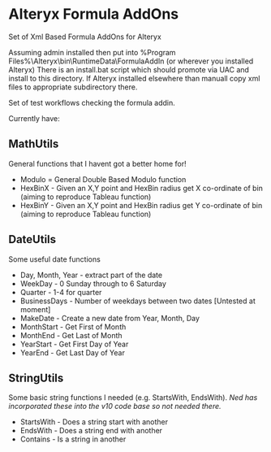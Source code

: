 # Alteryx Formula AddOns
Set of Xml Based Formula AddOns for Alteryx

Assuming admin installed then put into %Program Files%\Alteryx\bin\RuntimeData\FormulaAddIn (or wherever you installed Alteryx)
There is an install.bat script which should promote via UAC and install to this directory. If Alteryx installed elsewhere than manuall copy xml files to appropriate subdirectory there.

Set of test workflows checking the formula addin.

Currently have:

## MathUtils
General functions that I havent got a better home for!
- Modulo = General Double Based Modulo function
- HexBinX - Given an X,Y point and HexBin radius get X co-ordinate of bin (aiming to reproduce Tableau function)
- HexBinY - Given an X,Y point and HexBin radius get Y co-ordinate of bin (aiming to reproduce Tableau function) 

## DateUtils
Some useful date functions
- Day, Month, Year - extract part of the date
- WeekDay - 0 Sunday through to 6 Saturday
- Quarter - 1-4 for quarter
- BusinessDays - Number of weekdays between two dates [Untested at moment]
- MakeDate - Create a new date from Year, Month, Day
- MonthStart - Get First of Month
- MonthEnd - Get Last of Month
- YearStart - Get First Day of Year
- YearEnd - Get Last Day of Year

## StringUtils
Some basic string functions I needed (e.g. StartsWith, EndsWith). 
*Ned has incorporated these into the v10 code base so not needed there.*
- StartsWith - Does a string start with another
- EndsWith - Does a string end with another
- Contains - Is a string in another
